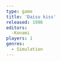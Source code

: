 ```yaml
---
type: game
title: 'Daisu kiss'
released: 1996
editors: 
  -Konami
players: 1
genres:
  - Simulation
---
```

